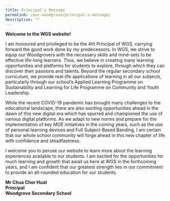```yaml
---
title: Principal’s Message
permalink: /our-woodgrove/principal-s-message/
description: ""
---
```

**Welcome to the WGS website!**

  

I am honoured and privileged to be the 4th Principal of WGS, carrying forward the good work done by my predecessors. In WGS, we strive to equip our Woodgrovers with the necessary skills and mind-sets to be effective life-long learners. Thus, we believe in creating many learning opportunities and platforms for students to explore, through which they can discover their passions and talents. Beyond the regular secondary school curriculum, we provide real-life applications of learning in all our subjects, particularly through our school’s Applied Learning Programme on Sustainability and Learning for Life Programme on Community and Youth Leadership.

  

While the recent COVID-19 pandemic has brought many challenges to the educational landscape, there are also exciting opportunities ahead in the dawn of this new digital era which has spurred and championed the use of various digital platforms. As we adapt to new norms and prepare for the implementation of key MOE initiatives in the coming years, such as the use of personal learning devices and Full Subject-Based Banding, I am certain that our whole school community will forge ahead in this new chapter of life with confidence and steadfastness.

  

I welcome you to peruse our website to learn more about the learning experiences available to our students. I am excited for the opportunities for much learning and growth that await us here at WGS in the forthcoming years, and I am confident that our greatest strength lies in our commitment to provide an all-rounded education for our students.

  

  

**Mr Chua Chor Huat** <br>
**Principal** <br>
**Woodgrove Secondary School**